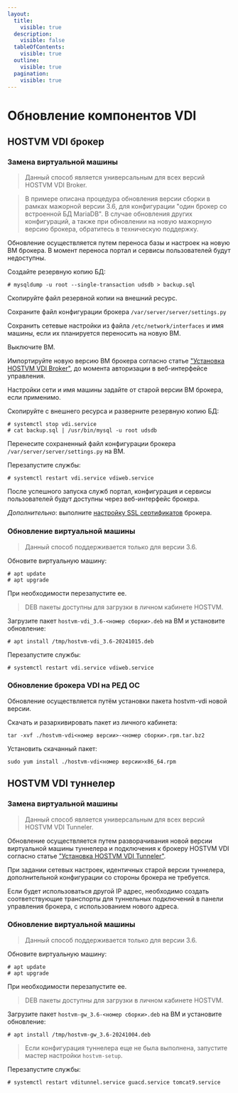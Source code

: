 ```yaml
---
layout:
  title:
    visible: true
  description:
    visible: false
  tableOfContents:
    visible: true
  outline:
    visible: true
  pagination:
    visible: true
---
```


# Обновление компонентов VDI

## HOSTVM VDI брокер

### Замена виртуальной машины <a href="#broker-replace" id="broker-replace"></a>

> Данный способ является универсальным для всех версий HOSTVM VDI Broker.

> В примере описана процедура обновления версии сборки в рамках мажорной версии 3.6, для конфигурации "один брокер со встроенной БД MariaDB". В случае обновления других конфигураций, а также при обновлении на новую мажорную версию брокера, обратитесь в техническую поддержку.

Обновление осуществляется путем переноса базы и настроек на новую ВМ брокера. В момент переноса портал и сервисы пользователей будут недоступны.

Создайте резервную копию БД:

```shell-session
# mysqldump -u root --single-transaction udsdb > backup.sql
```

Скопируйте файл резервной копии на внешний ресурс.

Сохраните файл конфигурации брокера `/var/server/server/settings.py`

Сохранить сетевые настройки из файла `/etc/network/interfaces` и имя машины, если их планируется переносить на новую ВМ.

Выключите ВМ.

Импортируйте новую версию ВМ брокера согласно статье ["Установка HOSTVM VDI Broker"](https://kb.pvhostvm.ru/hostvm-vdi/hostvm-vdi-installation-guide/hostvm-vdi-ova-install), до момента авторизации в веб-интерфейсе управления.

Настройки сети и имя машины задайте от старой версии ВМ брокера, если применимо.

Скопируйте с внешнего ресурса и разверните резервную копию БД:

```shell-session
# systemctl stop vdi.service
# cat backup.sql | /usr/bin/mysql -u root udsdb
```

Перенесите сохраненный файл конфигурации брокера `/var/server/server/settings.py` на ВМ.

Перезапустите службы:

```shell-session
# systemctl restart vdi.service vdiweb.service
```

После успешного запуска служб портал, конфигурация и сервисы пользователей будут доступны через веб-интерфейс брокера.

_Дополнительно_: выполните [настройку SSL сертификатов](hostvm-vdi-ova-install/#ssl-certificates) брокера.

### Обновление виртуальной машины <a href="#broker-update" id="broker-update"></a>

> Данный способ поддерживается только для версии 3.6.

Обновите виртуальную машину:

```shell-session
# apt update
# apt upgrade
```

При необходимости перезапустите ее.

> DEB пакеты доступны для загрузки в личном кабинете HOSTVM.

Загрузите пакет `hostvm-vdi_3.6-<номер сборки>.deb` на ВМ и установите обновление:

```shell-session
# apt install /tmp/hostvm-vdi_3.6-20241015.deb
```

Перезапустите службы:

```shell-session
# systemctl restart vdi.service vdiweb.service
```

### Обновление брокера VDI на РЕД ОС <a href="#broker-redos-update" id="broker-redos-update"></a>

Обновление осуществляется путём установки пакета hostvm-vdi новой версии.

Скачать и разархивировать пакет из личного кабинета:

```
tar -xvf ./hostvm-vdi<номер версии>-<номер сборки>.rpm.tar.bz2
```

Установить скачанный пакет:

```
sudo yum install ./hostvm-vdi<номер версии>x86_64.rpm
```

## HOSTVM VDI туннелер

### Замена виртуальной машины <a href="#tunneler-replace" id="tunneler-replace"></a>

> Данный способ является универсальным для всех версий HOSTVM VDI Tunneler.

Обновление осуществляется путем разворачивания новой версии виртуальной машины туннелера и подключения к брокеру HOSTVM VDI согласно статье ["Установка HOSTVM VDI Tunneler"](https://kb.pvhostvm.ru/hostvm-vdi/hostvm-vdi-installation-guide/tunneler-appliance-deploy).

При задании сетевых настроек, идентичных старой версии туннелера, дополнительной конфигурации со стороны брокера не требуется.

Если будет использоваться другой IP адрес, необходимо создать соответствующие транспорты для туннельных подключений в панели управления брокера, с использованием нового адреса.

### Обновление виртуальной машины <a href="#tunneler-update" id="tunneler-update"></a>

> Данный способ поддерживается только для версии 3.6.

Обновите виртуальную машину:

```shell-session
# apt update
# apt upgrade
```

При необходимости перезапустите ее.

> DEB пакеты доступны для загрузки в личном кабинете HOSTVM.

Загрузите пакет `hostvm-gw_3.6-<номер сборки>.deb` на ВМ и установите обновление:

```shell-session
# apt install /tmp/hostvm-gw_3.6-20241004.deb
```

> Если конфигурация туннелера еще не была выполнена, запустите мастер настройки `hostvm-setup`.

Перезапустите службы:

```shell-session
# systemctl restart vditunnel.service guacd.service tomcat9.service
```

